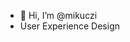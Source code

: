 - 👋 Hi, I’m @mikuczi
- User Experience Design

<!---
mikuczi/mikuczi is a ✨ special ✨ repository because its `README.md` (this file) appears on your GitHub profile.
You can click the Preview link to take a look at your changes.
--->
